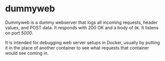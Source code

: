 
# dummyweb

Dummyweb is a dummy webserver that logs all incoming requests, header
values, and POST data.  It responds with 200 OK and a body of `OK`.  It
listens on port *5000*.

It is intended for debugging web server setups in Docker, usually by putting
it in the place of another container to see what requests that container
would see coming in.
